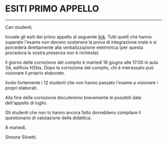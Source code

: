 # ESITI PRIMO APPELLO
_______________________________________________________________

Cari studenti,

trovate gli esiti del primo appello al seguente [link](https://bitbucket.org/xfde/laboratorioprogrammazione2018/raw/0eef9387fb618956f75d8e03f74453c3cd77c9bd/Primo%20Appello%20-%20Esiti/esiti_giugno.pdf).
Tutti quelli che hanno superato l'esame non devono sostenere la prova di integrazione orale e si porcederà direttamente alla verbalizzazione elettronica (per questa procedura la vostra presenza non è richiesta).

Il giorno della correzione del compito è martedì 18 giugno alle 17:00 in aula 3A, edificio H2bis. Dopo la correzione del compito, chi è interessato può visionare il proprio elaborato.

Invito fortemente i 12 studenti che non hanno passato l'esame a visionare i propri elaborati.

Alla fine delle correzione discuteremo brevemente le possibili date dell'appello di luglio.

Gli studenti che non lo hanno ancora fatto dovrebbero compilare il questionario di valutazione della didattica.

A martedì,

Simone Silvetti.
